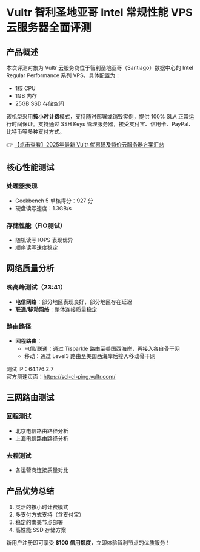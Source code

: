 # Vultr 智利圣地亚哥 Intel 常规性能 VPS 云服务器全面评测

## 产品概述

本次评测对象为 Vultr 云服务商位于智利圣地亚哥（Santiago）数据中心的 Intel Regular Performance 系列 VPS，具体配置为：
- 1核 CPU
- 1GB 内存
- 25GB SSD 存储空间

该机型采用**按小时计费**模式，支持随时部署或销毁实例，提供 100% SLA 正常运行时间保证。支持通过 SSH Keys 管理服务器，接受支付宝、信用卡、PayPal、比特币等多种支付方式。

👉 [【点击查看】2025年最新 Vultr 优惠码及特价云服务器方案汇总](https://bit.ly/VuLtr)

## 核心性能测试

### 处理器表现
- Geekbench 5 单核得分：927 分
- 硬盘读写速度：1.3GB/s

### 存储性能（FIO测试）
- 随机读写 IOPS 表现优异
- 顺序读写速度稳定

## 网络质量分析

### 晚高峰测试（23:41）
- **电信网络**：部分地区表现良好，部分地区存在延迟
- **联通/移动网络**：整体连接质量稳定

### 路由路径
- **回程路由**：
  - 电信/联通：通过 Tisparkle 路由至美国西海岸，再接入各自骨干网
  - 移动：通过 Level3 路由至美国西海岸后接入移动骨干网

测试 IP：64.176.2.7  
官方测速页面：https://scl-cl-ping.vultr.com/

## 三网路由测试

### 回程测试
- 北京电信路由路径分析
- 上海电信路由路径分析

### 去程测试
- 各运营商连接质量对比

## 产品优势总结
1. 灵活的按小时计费模式
2. 多支付方式支持（含支付宝）
3. 稳定的南美节点部署
4. 高性能 SSD 存储方案

新用户注册即可享受 **$100 信用额度**，立即体验智利节点的优质服务！